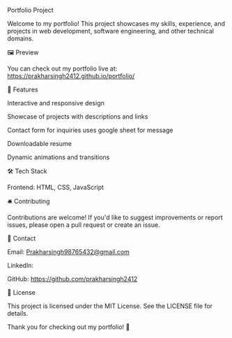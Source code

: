 Portfolio Project

Welcome to my portfolio! This project showcases my skills, experience, and projects in web development, software engineering, and other technical domains.

🖼️ Preview

You can check out my portfolio live at: https://prakharsingh2412.github.io/portfolio/

🚀 Features

Interactive and responsive design

Showcase of projects with descriptions and links

Contact form for inquiries uses google sheet for message

Downloadable resume

Dynamic animations and transitions

🛠️ Tech Stack

Frontend: HTML, CSS, JavaScript

🛎️ Contributing

Contributions are welcome! If you'd like to suggest improvements or report issues, please open a pull request or create an issue.

📧 Contact

Email: Prakharsingh98765432@gmail.com

LinkedIn: 

GitHub: https://github.com/prakharsingh2412

📜 License

This project is licensed under the MIT License. See the LICENSE file for details.

Thank you for checking out my portfolio! 🚀
